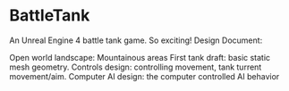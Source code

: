 # BattleTank
An Unreal Engine 4 battle tank game. So exciting!
Design Document:

Open world landscape: Mountainous areas
First tank draft: basic static mesh geometry.
Controls design: controlling movement, tank turrent movement/aim.
Computer AI design: the computer controlled AI behavior
